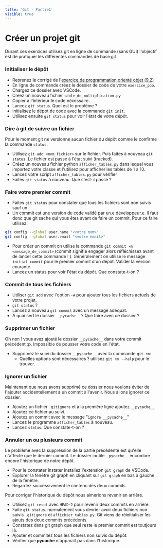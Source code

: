 ```yaml
---
title: 'Git - Partie1'
visible: true
---
```


# Créer un projet git

Durant ces exercices utilisez git en ligne de commande (sans GUI) l'objectif est de pratiquer les différentes commandes de base git

### Initialiser le dépôt

- Reprenez le corrigé de l'[exercice de programmation orienté objet (9.2) ](https://eliegavoty.fr/devops/python-poe/exercices-corriges-partie-3)
- En ligne de commande créez le dossier de code de votre `exercice_poo`.
- Chargez ce dossier avec VSCode.
- Créez un nouveau fichier `table_de_multiplication.py`
- Copier à l'intérieur le code nécessaire.
- Lancez `git status`. Quel est le problème ?
- Initialisez le dépot de code avec la commande `git init`.
- Utilisez ensuite `git status` pour voir l'état de votre dépôt.

### Dire à git de suivre un fichier

Pour le moment git ne versionne aucun fichier du dépôt comme le confirme la commande `status`.
- Utilisez `git add <nom_fichier>` sur le fichier. Puis faites à nouveau `git status`. Le fichier est passé à l'état suivi (tracked).
- Créez un nouveau fichier python `afficher_tables.py` dans lequel vous importez votre classe et l'utilisez pour afficher les tables de 1 à 10.
- Lancez votre script `afficher_tables.py` pour vérifier
- Faites `git status` à nouveau. Que s'est-il passé ?

### Faire votre premier commit

- Faites `git status` pour constater que tous les fichiers sont non suivis sauf un.
- Un commit est une version du code validé par un.e développeur.e. Il faut donc que git sache qui vous êtes avant de faire un commit. Pour ce faire utilisez:

```bash
git config --global user.name "<votre nom>"
git config --global user.email "<votre email>"

```

- Pour créer un commit on utilise la commande `git commit -m <message_de_commit>` (commit signifie engager alors réfléchissez avant de lancer cette commande ! ). Généralement on utilise le message `initial commit` pour le premier commit d'un dépôt. Valider la version courante.
- Lancez un status pour voir l'état du dépôt. Que constate-t-on ?

### Commit de tous les fichiers

- Utiliser `git add` avec l'option `-A` pour ajouter tous les fichiers actuels de votre projet.
- `git status` ?
- Lancez à nouveau `git commit` avec un message adéquat.
- A quoi sert le dossier `__pycache__` ? Que faire avec ce dossier ?

### Supprimer un fichier

Oh non ! vous avez ajouté le dossier `__pycache__` dans votre commit précédent :p. Impossible de pousser votre code en l'état.
- Supprimez le suivi du dossier `__pycache__` avec la commande `git rm`:
	- Quelles options sont nécessaires ? utilisez `git rm --help` pour le trouver.

### Ignorer un fichier

Maintenant que nous avons supprimé ce dossier nous voulons éviter de l'ajouter accidentellement à un commit à l'avenir. Nous allons ignorer ce dossier.

- Ajoutez un fichier `.gitignore` et à la première ligne ajoutez `__pycache__`
- Ajoutez ce fichier au suivi.
- Ajoutez un commit avec le message "`ignore __pycache__`"
- Lancez le programme `afficher_tables` à nouveau.
- Lancez `status`. Que constate-t-on ?

### Annuler un ou plusieurs commit

Le problème avec la suppression de la partie précédente est qu'elle n'affecte que le dernier commit. Le dossier inutile`__pycache__` encombre encore l'historique de notre dépôt.
- Pour le constater instater installez l'extension `git graph` de VSCode.
- Explorer la fenêtre git graph en cliquant sur  `git graph` en bas à gauche de la fenêtre.
- Regardez successivement le contenu des deux commits.

Pour corriger l'historique du dépôt nous aimerions revenir en arrière.

- Utilisez `git reset` avec `HEAD~2` pour revenir deux commits en arrière.
- Faite `git status`. normalement vous devrier avoir deux fichiers non suivis `.gitignore` et `affichier_tables.py`. Git viens de réinitialiser les ajouts des deux commits précédents.
- Constatez dans git graph que seul reste le premier commit est toutjours là.
- Ajouter et commitez tous les fichiers non suivis du dépôt.
- Vérifier que __pycache__ n'apparaît pas dans l'historique.


